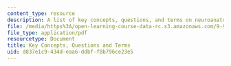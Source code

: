 ```yaml
---
content_type: resource
description: A list of key concepts, questions, and terms on neuroanatomy.
file: /media/https%3A/open-learning-course-data-rc.s3.amazonaws.com/9-97-introduction-to-neuroanatomy-january-iap-2003/d837e1c9434deaa6ddbff8b796ce23e5_key_concepts.pdf
file_type: application/pdf
resourcetype: Document
title: Key Concepts, Questions and Terms
uid: d837e1c9-434d-eaa6-ddbf-f8b796ce23e5
---
```

